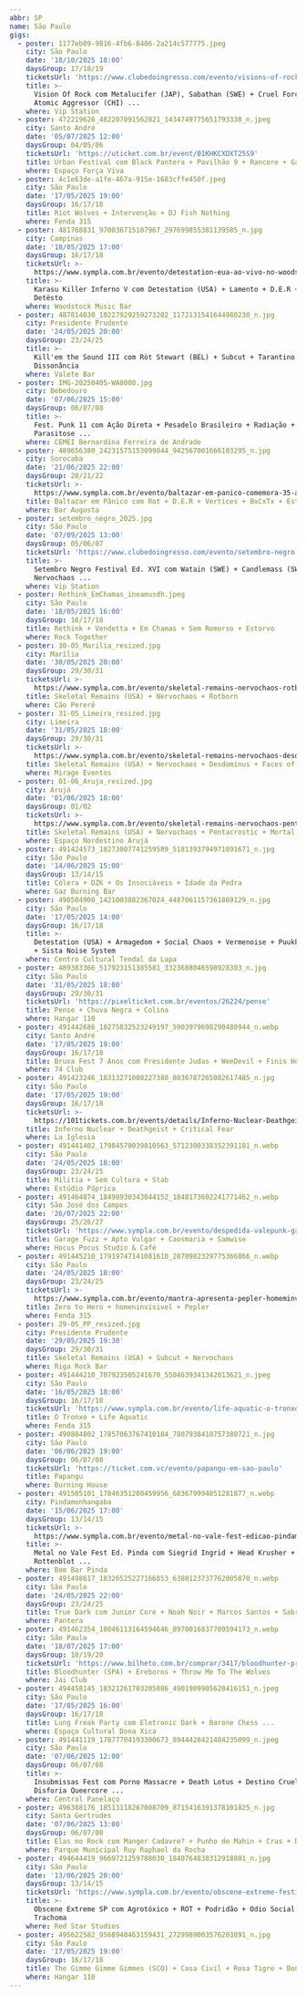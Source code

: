 ```yaml
---
abbr: SP
name: São Paulo
gigs:
  - poster: 1177eb09-9816-4fb6-8406-2a214c577775.jpeg
    city: São Paulo
    date: '18/10/2025 18:00'
    daysGroup: 17/18/19
    ticketsUrl: 'https://www.clubedoingresso.com/evento/visions-of-rock-sp'
    title: >-
      Vision Of Rock com Metalucifer (JAP), Sabathan (SWE) + Cruel Force (GER) +
      Atomic Aggressor (CHI) ...
    where: Vip Station
  - poster: 472219626_482207091562821_1434749775651793338_n.jpeg
    city: Santo André
    date: '05/07/2025 12:00'
    daysGroup: 04/05/06
    ticketsUrl: 'https://uticket.com.br/event/01KHKCXDXT25S9'
    title: Urban Festival com Black Pantera + Pavilhão 9 + Rancore + Garage Fuzz ...
    where: Espaço Força Viva
  - poster: 4c1e63de-a1fe-467a-915e-1683cffe450f.jpeg
    city: São Paulo
    date: '17/05/2025 19:00'
    daysGroup: 16/17/18
    title: Riot Wolves + Intervenção + DJ Fish Nothing
    where: Fenda 315
  - poster: 481768831_970036715107967_297699855381139585_n.jpg
    city: Campinas
    date: '18/05/2025 17:00'
    daysGroup: 16/17/18
    ticketsUrl: >-
      https://www.sympla.com.br/evento/detestation-eua-ao-vivo-no-woodstock-music-bar-der-lamento-odiar-detesto/2861220
    title: >-
      Karasu Killer Inferno V com Detestation (USA) + Lamento + D.E.R + Odiär +
      Detësto
    where: Woodstock Music Bar
  - poster: 487814030_10227929259273202_1172131541644980230_n.jpg
    city: Presidente Prudente
    date: '24/05/2025 20:00'
    daysGroup: 23/24/25
    title: >-
      Kill'em the Sound III com Röt Stewart (BEL) + Subcut + Tarantino +
      Dissonância
    where: Valete Bar
  - poster: IMG-20250405-WA0000.jpg
    city: Bebedouro
    date: '07/06/2025 15:00'
    daysGroup: 06/07/08
    title: >-
      Fest. Punk 11 com Ação Direta + Pesadelo Brasileiro + Radiação +
      Parasitose ...
    where: CEMEI Bernardina Ferreira de Andrade
  - poster: 489656380_24231575153099844_942567001666103295_n.jpg
    city: Sorocaba
    date: '21/06/2025 22:00'
    daysGroup: 20/21/22
    ticketsUrl: >-
      https://www.sympla.com.br/evento/baltazar-em-panico-comemora-35-anos-de-rot-em-sorocaba/2905665
    title: Baltazar em Pânico com Rot + D.E.R + Vertices + BxCxTx + Estralo Sistem
    where: Bar Augusta
  - poster: setembro_negro_2025.jpg
    city: São Paulo
    date: '07/09/2025 13:00'
    daysGroup: 05/06/07
    ticketsUrl: 'https://www.clubedoingresso.com/evento/setembro-negro'
    title: >-
      Setembro Negro Festival Ed. XVI com Watain (SWE) + Candlemass (SWE) +
      Nervochaos ...
    where: Vip Station
  - poster: Rethink_EmChamas_ineamusdh.jpeg
    city: São Paulo
    date: '18/05/2025 16:00'
    daysGroup: 16/17/18
    title: Rethink + Vendetta + Em Chamas + Sem Remorso + Estorvo
    where: Rock Together
  - poster: 30-05_Marilia_resized.jpg
    city: Marília
    date: '30/05/2025 20:00'
    daysGroup: 29/30/31
    ticketsUrl: >-
      https://www.sympla.com.br/evento/skeletal-remains-nervochaos-rotborn/2903199
    title: Skeletal Remains (USA) + Nervochaos + Rotborn
    where: Cão Pererê
  - poster: 31-05_Limeira_resized.jpg
    city: Limeira
    date: '31/05/2025 18:00'
    daysGroup: 29/30/31
    ticketsUrl: >-
      https://www.sympla.com.br/evento/skeletal-remains-nervochaos-desdominus-faces-of-death/2903298
    title: Skeletal Remains (USA) + Nervochaos + Desdominus + Faces of Death
    where: Mirage Eventos
  - poster: 01-06_Aruja_resized.jpg
    city: Arujá
    date: '01/06/2025 18:00'
    daysGroup: 01/02
    ticketsUrl: >-
      https://www.sympla.com.br/evento/skeletal-remains-nervochaos-pentacrostic-mortal-profecia/2903243
    title: Skeletal Remains (USA) + Nervochaos + Pentacrostic + Mortal Profecia
    where: Espaço Nordestino Arujá
  - poster: 491424573_18273007741259589_5181393794971891671_n.jpg
    city: São Paulo
    date: '14/06/2025 15:00'
    daysGroup: 13/14/15
    title: Cólera + DZK + Os Insociáveis + Idade da Pedra
    where: Gaz Burning Bar
  - poster: 490504900_1421003882367024_4487061157361869129_n.jpg
    city: São Paulo
    date: '17/05/2025 14:00'
    daysGroup: 16/17/18
    title: >-
      Detestation (USA) + Armagedom + Social Chaos + Vermenoise + Puukkojunkkari
      + Sista Noise System
    where: Centro Cultural Tendal da Lapa
  - poster: 489383366_517923151385581_3323688046598928303_n.jpg
    city: São Paulo
    date: '31/05/2025 18:00'
    daysGroup: 29/30/31
    ticketsUrl: 'https://pixelticket.com.br/eventos/26224/pense'
    title: Pense + Chuva Negra + Colina
    where: Hangar 110
  - poster: 491442686_18275832523249197_5903979698290480944_n.webp
    city: Santo André
    date: '17/05/2025 19:00'
    daysGroup: 16/17/18
    title: Bruxa Fest 7 Anos com Presidente Judas + WeeDevil + Finis Hominis
    where: 74 Club
  - poster: 491423246_18313271008227380_8036787265082617485_n.jpg
    city: São Paulo
    date: '17/05/2025 19:00'
    daysGroup: 16/17/18
    ticketsUrl: >-
      https://101tickets.com.br/events/details/Inferno-Nuclear-Deathgeist-Critical-fear-em-sp
    title: Inferno Nuclear + Deathgeist + Critical Fear
    where: La Iglesia
  - poster: 491441402_17984570039810563_5712300338352391181_n.webp
    city: São Paulo
    date: '24/05/2025 18:00'
    daysGroup: 23/24/25
    title: Militia + Sem Cultura + Stab
    where: Estúdio Páprica
  - poster: 491464874_18498930343044152_1848173602241771462_n.webp
    city: São José dos Campos
    date: '26/07/2025 22:00'
    daysGroup: 25/26/27
    ticketsUrl: 'https://www.sympla.com.br/evento/despedida-valepunk-garage-fuzz/2892140'
    title: Garage Fuzz + Apto Vulgar + Caosmaria + Samwise
    where: Hocus Pocus Studio & Café
  - poster: 491445210_17919747141081610_2870982329775366866_n.webp
    city: São Paulo
    date: '24/05/2025 18:00'
    daysGroup: 23/24/25
    ticketsUrl: >-
      https://www.sympla.com.br/evento/mantra-apresenta-pepler-homeminvisivel-zero-to-hero-dj-s/2924823
    title: Zero to Hero + homeninvisivel + Pepler
    where: Fenda 315
  - poster: 29-05_PP_resized.jpg
    city: Presidente Prudente
    date: '29/05/2025 19:30'
    daysGroup: 29/30/31
    title: Skeletal Remains (USA) + Subcut + Nervochaos
    where: Riga Rock Bar
  - poster: 491444210_707923505241670_5504639341342013621_n.jpeg
    city: São Paulo
    date: '16/05/2025 18:00'
    daysGroup: 16/17/18
    ticketsUrl: 'https://www.sympla.com.br/evento/life-aquatic-o-tronxo/2926584'
    title: O Tronxo + Life Aquatic
    where: Fenda 315
  - poster: 490884802_17857063767410184_7807938410757380721_n.jpg
    city: São Paulo
    date: '06/06/2025 19:00'
    daysGroup: 06/07/08
    ticketsUrl: 'https://ticket.com.vc/evento/papangu-em-sao-paulo'
    title: Papangu
    where: Burning House
  - poster: 491505101_17846351280459956_683679994851281877_n.webp
    city: Pindamonhangaba
    date: '15/06/2025 17:00'
    daysGroup: 13/14/15
    ticketsUrl: >-
      https://www.sympla.com.br/evento/metal-no-vale-fest-edicao-pindamonhangaba-sp/2925864
    title: >-
      Metal no Vale Fest Ed. Pinda com Siegrid Ingrid + Head Krusher +
      Rottenblot ...
    where: Bom Bar Pinda
  - poster: 491498617_18326525227166853_6380123737762005870_n.webp
    city: São Paulo
    date: '24/05/2025 22:00'
    daysGroup: 23/24/25
    title: True Dark com Junior Core + Noah Noir + Marcos Santos + Sabrina Sam ...
    where: Pantera
  - poster: 491462354_18046113164594646_8970016837709594173_n.webp
    city: São Paulo
    date: '18/07/2025 17:00'
    daysGroup: 18/19/20
    ticketsUrl: 'https://www.bilheto.com.br/comprar/3417/bloodhunter-primeira-vez-em-sp'
    title: Bloodhunter (SPA) + Ereboros + Throw Me To The Wolves
    where: Jai Club
  - poster: 494458145_18321261703205086_4901909905628416151_n.jpeg
    city: São Paulo
    date: '17/05/2025 16:00'
    daysGroup: 16/17/18
    title: Lung Freak Party com Eletronic Dark + Barone Chess ...
    where: Espaço Cultural Dona Xica
  - poster: 491441119_17877704193300673_8944428421484235099_n.jpeg
    city: São Paulo
    date: '07/06/2025 12:00'
    daysGroup: 06/07/08
    title: >-
      Insubmissas Fest com Porno Massacre + Death Lotus + Destino Cruel +
      Disforia Queercore ...
    where: Central Panelaço
  - poster: 496388176_18513118267008709_8715416391378101825_n.jpg
    city: Santa Gertrudes
    date: '07/06/2025 13:00'
    daysGroup: 06/07/08
    title: Elas no Rock com Manger Cadavre? + Punho de Mahin + Cras + Deep Divers ...
    where: Parque Municipal Ruy Raphael da Rocha
  - poster: 494644419_9669721259788030_1840764838312918801_n.jpg
    city: São Paulo
    date: '13/06/2025 20:00'
    daysGroup: 13/14/15
    ticketsUrl: 'https://www.sympla.com.br/evento/obscene-extreme-festival-brasil/2867005'
    title: >-
      Obscene Extreme SP com Agrotóxico + ROT + Podridão + Odio Social +
      Trachoma
    where: Red Star Studios
  - poster: 495622582_9568940463159431_2729989003576203891_n.jpg
    city: São Paulo
    date: '17/05/2025 19:00'
    daysGroup: 16/17/18
    title: The Gimme Gimme Gimmes (SCO) + Casa Civil + Rosa Tigre + Bong Brigade
    where: Hangar 110
---
```


